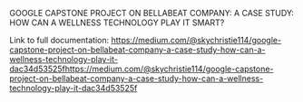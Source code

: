 GOOGLE CAPSTONE PROJECT ON BELLABEAT COMPANY: A CASE STUDY: HOW CAN A WELLNESS TECHNOLOGY PLAY IT SMART?

Link to full documentation: https://medium.com/@skychristie114/google-capstone-project-on-bellabeat-company-a-case-study-how-can-a-wellness-technology-play-it-dac34d53525fhttps://medium.com/@skychristie114/google-capstone-project-on-bellabeat-company-a-case-study-how-can-a-wellness-technology-play-it-dac34d53525f
 
